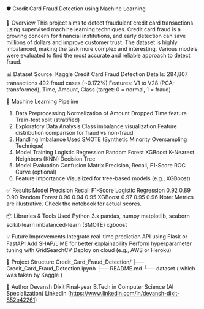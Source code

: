 🛡️ Credit Card Fraud Detection using Machine Learning


📌 Overview
This project aims to detect fraudulent credit card transactions using supervised machine learning techniques. Credit card fraud is a growing concern for financial institutions, and early detection can save millions of dollars and improve customer trust.
The dataset is highly imbalanced, making the task more complex and interesting. Various models were evaluated to find the most accurate and reliable approach to detect fraud.

📊 Dataset
Source: Kaggle Credit Card Fraud Detection
Details:
284,807 transactions
492 fraud cases (~0.172%)
Features: V1 to V28 (PCA-transformed), Time, Amount, Class (target: 0 = normal, 1 = fraud)

🧠 Machine Learning Pipeline
1. Data Preprocessing
Normalization of Amount
Dropped Time feature
Train-test split (stratified)
2. Exploratory Data Analysis
Class imbalance visualization
Feature distribution comparison for fraud vs non-fraud
3. Handling Imbalance
Used SMOTE (Synthetic Minority Oversampling Technique)
4. Model Training
Logistic Regression
Random Forest
XGBoost
K-Nearest Neighbors (KNN)
Decision Tree
5. Model Evaluation
Confusion Matrix
Precision, Recall, F1-Score
ROC Curve (optional)
6. Feature Importance
Visualized for tree-based models (e.g., XGBoost)

✅ Results
Model	Precision	Recall	F1-Score
Logistic Regression	0.92	0.89	0.90
Random Forest	0.96	0.94	0.95
XGBoost	0.97	0.95	0.96
Note: Metrics are illustrative. Check the notebook for actual scores.

📦 Libraries & Tools Used
Python 3.x
pandas, numpy
matplotlib, seaborn
scikit-learn
imbalanced-learn (SMOTE)
xgboost

💡 Future Improvements
Integrate real-time prediction API using Flask or FastAPI
Add SHAP/LIME for better explainability
Perform hyperparameter tuning with GridSearchCV
Deploy on cloud (e.g., AWS or Heroku)

📁 Project Structure
Credit_Card_Fraud_Detection/
├── Credit_Card_Fraud_Detection.ipynb
├── README.md
└──  dataset ( which was taken by Kaggle )

🧠 Author
Devansh Dixit
Final-year B.Tech in Computer Science (AI Specialization)
LinkedIn (https://www.linkedin.com/in/devansh-dixit-852b42261)

